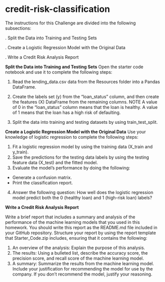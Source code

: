 # credit-risk-classification
The instructions for this Challenge are divided into the following subsections:



.  Split the Data into Training and Testing Sets

.  Create a Logistic Regression Model with the Original Data

.  Write a Credit Risk Analysis Report

**Split the Data into Training and Testing Sets**
Open the starter code notebook and use it to complete the following steps:
1. Read the lending_data.csv data from the Resources folder into a Pandas DataFrame.
2. Create the labels set (y) from the “loan_status” column, and then create the features (X) DataFrame from the remaining columns.
NOTE
A value of 0 in the “loan_status” column means that the loan is healthy. A value of 1 means that the loan has a high risk of defaulting.

3. Split the data into training and testing datasets by using train_test_split.

**Create a Logistic Regression Model with the Original Data**
Use your knowledge of logistic regression to complete the following steps:
1.  Fit a logistic regression model by using the training data (X_train and y_train).
2.  Save the predictions for the testing data labels by using the testing feature data (X_test) and the fitted model.
3.  Evaluate the model’s performance by doing the following:
   - Generate a confusion matrix.
   - Print the classification report.
4.  Answer the following question: How well does the logistic regression model predict both the 0 (healthy loan) and 1 (high-risk loan) labels?

**Write a Credit Risk Analysis Report**

Write a brief report that includes a summary and analysis of the performance of the machine learning models that you used in this homework. You should write this report as the README.md file included in your GitHub repository.
Structure your report by using the report template that Starter_Code.zip includes, ensuring that it contains the following:
1. An overview of the analysis: Explain the purpose of this analysis.
2. The results: Using a bulleted list, describe the accuracy score, the precision score, and recall score of the machine learning model.
3. A summary: Summarize the results from the machine learning model. Include your justification for recommending the model for use by the company. If you don’t recommend the model, justify your reasoning.
